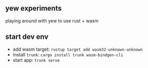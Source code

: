 ## yew experiments

playing around with yew to use rust + wasm

## start dev env

- add wasm target: `rustup target add wasm32-unknown-unknown`
- install `trunk`: `cargo install trunk wasm-bindgen-cli`
- start app: `trunk serve`